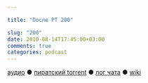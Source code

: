 ```yaml
---

title: "После РТ 200"

slug: "200"
date: 2010-08-14T17:45:00+03:00
comments: true
categories: podcast
---
```

[аудио](http://cdn.radio-t.com/rt200post.mp3) ● [пиратский torrent](http://pirates.radio-t.com/torrents/rt200post.mp3.torrent) ● [лог чата](http://chat.radio-t.com/logs/radio-t-200.html) ● [wiki](http://wiki.radio-t.com/%D0%9F%D0%BE%D1%81%D0%BB%D0%B5_%D0%A0%D0%A2_200)<audio src="http://cdn.radio-t.com/rt200post.mp3" preload="none">
